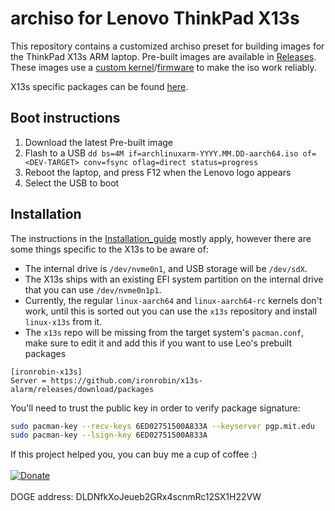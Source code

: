 # archiso for Lenovo ThinkPad X13s

This repository contains a customized archiso preset for building images for the ThinkPad X13s ARM laptop. Pre-built images are available in [Releases](https://github.com/ironrobin/archiso-x13s/releases). These images use a [custom kernel](https://github.com/ironrobin/x13s-alarm/tree/trunk/linux-x13s-archiso)/[firmware](https://github.com/ironrobin/x13s-alarm/tree/trunk/x13s-firmware) to make the iso work reliably. 

X13s specific packages can be found [here](https://github.com/ironrobin/x13s-alarm/releases/tag/packages).

## Boot instructions
1. Download the latest Pre-built image
2. Flash to a USB `dd bs=4M if=archlinuxarm-YYYY.MM.DD-aarch64.iso of=<DEV-TARGET> conv=fsync oflag=direct status=progress`
3. Reboot the laptop, and press F12 when the Lenovo logo appears
4. Select the USB to boot

## Installation
The instructions in the [Installation_guide](https://wiki.archlinux.org/title/Installation_guide) mostly apply, however there are some things specific to the X13s to be aware of:

 * The internal drive is `/dev/nvme0n1`, and USB storage will be `/dev/sdX`.
 * The X13s ships with an existing EFI system partition on the internal drive that you can use `/dev/nvme0n1p1`.
 * Currently, the regular `linux-aarch64` and `linux-aarch64-rc` kernels don't work, until this is sorted out you can use the `x13s` repository and install `linux-x13s` from it.
 * The `x13s` repo will be missing from the target system's `pacman.conf`, make sure to edit it and add this if you want to use Leo's prebuilt packages
```
[ironrobin-x13s]
Server = https://github.com/ironrobin/x13s-alarm/releases/download/packages
```

You'll need to trust the public key in order to verify package signature:

```bash
sudo pacman-key --recv-keys 6ED02751500A833A --keyserver pgp.mit.edu
sudo pacman-key --lsign-key 6ED02751500A833A
```

If this project helped you, you can buy me a cup of coffee :)
<br/><br/>
[![Donate](https://img.shields.io/badge/Donate-PayPal-green.svg)](https://paypal.me/theironrobin)
<br/><br/>
DOGE address: DLDNfkXoJeueb2GRx4scnmRc12SX1H22VW
